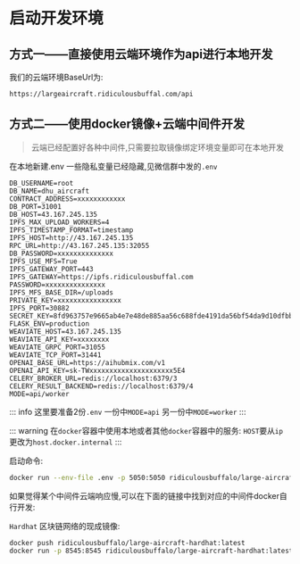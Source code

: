 
# 启动开发环境

## 方式一——直接使用云端环境作为api进行本地开发

我们的云端环境BaseUrl为:

```bash
https://largeaircraft.ridiculousbuffal.com/api
```

## 方式二——使用docker镜像+云端中间件开发

> 云端已经配置好各种中间件,只需要拉取镜像绑定环境变量即可在本地开发

在本地新建.env 一些隐私变量已经隐藏,见微信群中发的`.env`

```env
DB_USERNAME=root
DB_NAME=dhu_aircraft
CONTRACT_ADDRESS=xxxxxxxxxxxx
DB_PORT=31001
DB_HOST=43.167.245.135
IPFS_MAX_UPLOAD_WORKERS=4
IPFS_TIMESTAMP_FORMAT=timestamp
IPFS_HOST=http://43.167.245.135
RPC_URL=http://43.167.245.135:32055
DB_PASSWORD=xxxxxxxxxxxxxx
IPFS_USE_MFS=True
IPFS_GATEWAY_PORT=443
IPFS_GATEWAY=https://ipfs.ridiculousbuffal.com
PASSWORD=xxxxxxxxxxxxxxx
IPFS_MFS_BASE_DIR=/uploads
PRIVATE_KEY=xxxxxxxxxxxxxxxx
IPFS_PORT=30882
SECRET_KEY=8fd963757e9665ab4e7e48de885aa56c688fde4191da56bf54da9d10dfbb4b72
FLASK_ENV=production
WEAVIATE_HOST=43.167.245.135
WEAVIATE_API_KEY=xxxxxxxx
WEAVIATE_GRPC_PORT=31055
WEAVIATE_TCP_PORT=31441
OPENAI_BASE_URL=https://aihubmix.com/v1
OPENAI_API_KEY=sk-TWxxxxxxxxxxxxxxxxxxxxx5E4
CELERY_BROKER_URL=redis://localhost:6379/3
CELERY_RESULT_BACKEND=redis://localhost:6379/4
MODE=api/worker 
```

::: info
这里要准备2份`.env` 一份中`MODE=api` 另一份中`MODE=worker`
:::

::: warning
在`docker`容器中使用本地或者其他`docker`容器中的服务: `HOST`要从`ip`更改为`host.docker.internal`
:::

启动命令:

```bash
docker run --env-file .env -p 5050:5050 ridiculousbuffalo/large-aircraft-backend:latest
```

如果觉得某个中间件云端响应慢,可以在下面的链接中找到对应的中间件docker自行开发:
<GitCard
title="Docker 中间件"
description="Docker 中间件"
link="https://github.com/RidiculousBuffal/Graduation-project/tree/dev_backend/docker/middleware"
darkSrc="/github-mark-white.svg"
lightSrc="/github-mark.svg"
/>

`Hardhat` 区块链网络的现成镜像:
```bash
docker push ridiculousbuffalo/large-aircraft-hardhat:latest 
docker run -p 8545:8545 ridiculousbuffalo/large-aircraft-hardhat:latest 
```